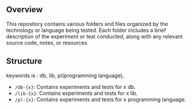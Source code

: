 ## Overview

This repository contains various folders and files organized by the technology or language being tested. Each folder includes a brief description of the experiment or test conducted, along with any relevant source code, notes, or resources.

## Structure
keywords is : db, lib, pl(programming language),
- `/db-{x}`: Contains experiments and tests for x db.
- `/lib-{x}`: Contains experiments and tests for x lib.
- `/pl-{x}`: Contains experiments and tests for x programming language.